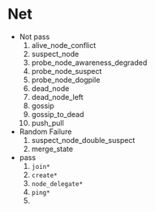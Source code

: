 
# Net

- Not pass
  1. alive_node_conflict
  2. suspect_node
  3. probe_node_awareness_degraded
  4. probe_node_suspect
  5. probe_node_dogpile
  6. dead_node
  7. dead_node_left
  8. gossip
  9. gossip_to_dead
  10. push_pull
- Random Failure
  1. suspect_node_double_suspect
  2. merge_state
- pass
  1. `join*`
  2. `create*`
  3. `node_delegate*`
  4. `ping*`
  5. 